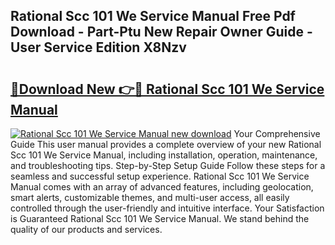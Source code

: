 ## Rational Scc 101 We Service Manual Free Pdf Download - Part-Ptu New Repair Owner Guide - User Service Edition X8Nzv

# <h2><a href="http://bc949.oget.top/?id=Rational+Scc+101+We+Service+Manual">🔗Download New 👉🔴 Rational Scc 101 We Service Manual</a></h2>

[![Rational Scc 101 We Service Manual new download](https://i.imgur.com/5g1atiW.png)](http://bc949.oget.top/?id=Rational+Scc+101+We+Service+Manual)
Your Comprehensive Guide This user manual provides a complete overview of your new Rational Scc 101 We Service Manual, including installation, operation, maintenance, and troubleshooting tips. Step-by-Step Setup Guide Follow these steps for a seamless and successful setup experience. Rational Scc 101 We Service Manual comes with an array of advanced features, including geolocation, smart alerts, customizable themes, and multi-user access, all easily controlled through the user-friendly and intuitive interface. Your Satisfaction is Guaranteed Rational Scc 101 We Service Manual. We stand behind the quality of our products and services.
